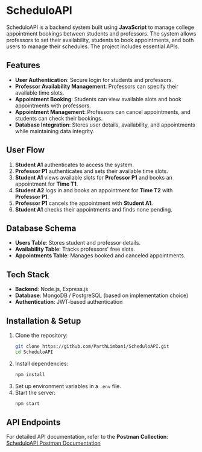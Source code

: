 # ScheduloAPI

ScheduloAPI is a backend system built using **JavaScript** to manage college appointment bookings between students and professors. The system allows professors to set their availability, students to book appointments, and both users to manage their schedules. The project includes essential APIs.

## Features
- **User Authentication**: Secure login for students and professors.
- **Professor Availability Management**: Professors can specify their available time slots.
- **Appointment Booking**: Students can view available slots and book appointments with professors.
- **Appointment Management**: Professors can cancel appointments, and students can check their bookings.
- **Database Integration**: Stores user details, availability, and appointments while maintaining data integrity.

## User Flow
1. **Student A1** authenticates to access the system.
2. **Professor P1** authenticates and sets their available time slots.
3. **Student A1** views available slots for **Professor P1** and books an appointment for **Time T1**.
4. **Student A2** logs in and books an appointment for **Time T2** with **Professor P1**.
5. **Professor P1** cancels the appointment with **Student A1**.
6. **Student A1** checks their appointments and finds none pending.

## Database Schema
- **Users Table**: Stores student and professor details.
- **Availability Table**: Tracks professors' free slots.
- **Appointments Table**: Manages booked and canceled appointments.

## Tech Stack
- **Backend**: Node.js, Express.js
- **Database**: MongoDB / PostgreSQL (based on implementation choice)
- **Authentication**: JWT-based authentication

## Installation & Setup
1. Clone the repository:
   ```sh
   git clone https://github.com/ParthLimbani/ScheduloAPI.git
   cd ScheduloAPI
   ```
2. Install dependencies:
   ```sh
   npm install
   ```
3. Set up environment variables in a `.env` file.
4. Start the server:
   ```sh
   npm start
   ```

## API Endpoints
For detailed API documentation, refer to the **Postman Collection**:
[ScheduloAPI Postman Documentation](https://documenter.getpostman.com/view/33953076/2sB2cRBj1Y)


